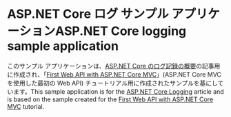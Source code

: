 # <a name="aspnet-core-logging-sample-application"></a><span data-ttu-id="346a6-101">ASP.NET Core ログ サンプル アプリケーション</span><span class="sxs-lookup"><span data-stu-id="346a6-101">ASP.NET Core logging sample application</span></span>

<span data-ttu-id="346a6-102">このサンプル アプリケーションは、[ASP.NET Core のログ記録の概要](https://docs.microsoft.com/aspnet/core/fundamentals/logging/index)の記事用に作成され、「[First Web API with ASP.NET Core MVC](https://docs.microsoft.com/aspnet/core/tutorials/first-web-api)」(ASP.NET Core MVC を使用した最初の Web API) チュートリアル用に作成されたサンプルを基にしています。</span><span class="sxs-lookup"><span data-stu-id="346a6-102">This sample application is for the [ASP.NET Core Logging](https://docs.microsoft.com/aspnet/core/fundamentals/logging/index) article and is based on the sample created for the [First Web API with ASP.NET Core MVC](https://docs.microsoft.com/aspnet/core/tutorials/first-web-api) tutorial.</span></span>
